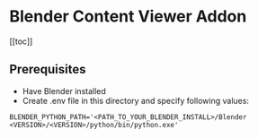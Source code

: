 # Blender Content Viewer Addon

[[toc]]

## Prerequisites

- Have Blender installed
- Create .env file in this directory and specify following values:

```dotenv
BLENDER_PYTHON_PATH='<PATH_TO_YOUR_BLENDER_INSTALL>/Blender <VERSION>/<VERSION>/python/bin/python.exe'
```
